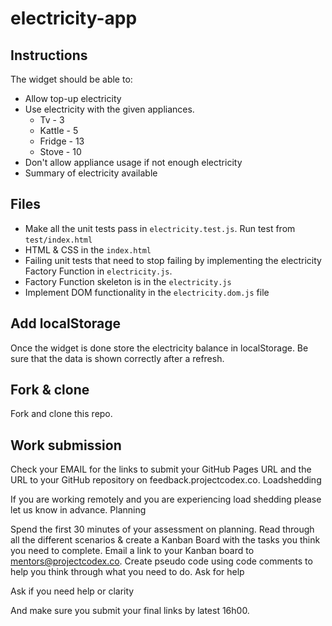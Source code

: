 # electricity-app

## Instructions
The widget should be able to: 
*  Allow top-up electricity
* Use electricity with the given appliances. 
    * Tv - 3
    * Kattle - 5
    * Fridge - 13 
    * Stove - 10
* Don't allow appliance usage if not enough electricity
* Summary of electricity available

## Files 
* Make all the unit tests pass in `electricity.test.js`. Run test from `test/index.html`
* HTML & CSS in the `index.html`
* Failing unit tests that need to stop failing by implementing the electricity Factory Function in `electricity.js`. 
* Factory Function skeleton is in the `electricity.js`
* Implement DOM functionality in the `electricity.dom.js` file

## Add localStorage
Once the widget is done store the electricity balance in localStorage. Be sure  that the data is shown correctly after a refresh.

## Fork & clone 
Fork and clone this repo. 

## Work submission 
Check your EMAIL for the links to submit your GitHub Pages URL and the URL to your GitHub repository on feedback.projectcodex.co. Loadshedding

If you are working remotely and you are experiencing load shedding please let us know in advance. Planning

Spend the first 30 minutes of your assessment on planning. Read through all the different scenarios & create a Kanban Board with the tasks you think you need to complete. Email a link to your Kanban board to mentors@projectcodex.co. Create pseudo code using code comments to help you think through what you need to do. Ask for help

Ask if you need help or clarity

And make sure you submit your final links by latest 16h00.